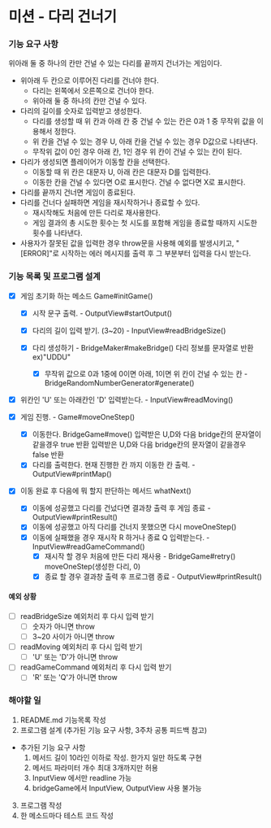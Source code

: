# 미션 - 다리 건너기

### 기능 요구 사항

위아래 둘 중 하나의 칸만 건널 수 있는 다리를 끝까지 건너가는 게임이다.

- 위아래 두 칸으로 이루어진 다리를 건너야 한다.
  - 다리는 왼쪽에서 오른쪽으로 건너야 한다.
  - 위아래 둘 중 하나의 칸만 건널 수 있다.
- 다리의 길이를 숫자로 입력받고 생성한다.
  - 다리를 생성할 때 위 칸과 아래 칸 중 건널 수 있는 칸은 0과 1 중 무작위 값을 이용해서 정한다.
  - 위 칸을 건널 수 있는 경우 U, 아래 칸을 건널 수 있는 경우 D값으로 나타낸다.
  - 무작위 값이 0인 경우 아래 칸, 1인 경우 위 칸이 건널 수 있는 칸이 된다.
- 다리가 생성되면 플레이어가 이동할 칸을 선택한다.
  - 이동할 때 위 칸은 대문자 U, 아래 칸은 대문자 D를 입력한다.
  - 이동한 칸을 건널 수 있다면 O로 표시한다. 건널 수 없다면 X로 표시한다.
- 다리를 끝까지 건너면 게임이 종료된다.
- 다리를 건너다 실패하면 게임을 재시작하거나 종료할 수 있다.
  - 재시작해도 처음에 만든 다리로 재사용한다.
  - 게임 결과의 총 시도한 횟수는 첫 시도를 포함해 게임을 종료할 때까지 시도한 횟수를 나타낸다.
- 사용자가 잘못된 값을 입력한 경우 throw문을 사용해 예외를 발생시키고, "[ERROR]"로 시작하는 에러 메시지를 출력 후 그 부분부터 입력을 다시 받는다.

### 기능 목록 및 프로그램 설계

- [x] 게임 초기화 하는 메소드 Game#initGame()

  - [x] 시작 문구 출력. - OutputView#startOutput()

  - [x] 다리의 길이 입력 받기. (3~20) - InputView#readBridgeSize()

  - [x] 다리 생성하기 - BridgeMaker#makeBridge()
        다리 정보를 문자열로 반환 ex)"UDDU"

    - [x] 무작위 값으로 0과 1중에 0이면 아래, 1이면 위 칸이 건널 수 있는 칸 - BridgeRandomNumberGenerator#generate()

- [x] 위칸인 'U' 또는 아래칸인 'D' 입력받는다. - InputView#readMoving()

- [x] 게임 진행. - Game#moveOneStep()

  - [x] 이동한다. BridgeGame#move()
        입력받은 U,D와 다음 bridge칸의 문자열이 같을경우 true 반환
        입력받은 U,D와 다음 bridge칸의 문자열이 같을경우 false 반환
  - [x] 다리를 출력한다. 현재 진행한 칸 까지 이동한 칸 출력. - OutputView#printMap()

- [x] 이동 완료 후 다음에 뭐 할지 판단하는 메서드 whatNext()

  - [x] 이동에 성공했고 다리를 건넜다면 결과창 출력 후 게임 종료 - OutputView#printResult()
  - [x] 이동에 성공했고 아직 다리를 건너지 못했으면 다시 moveOneStep()
  - [x] 이동에 실패했을 경우 재시작 R 하거나 종료 Q 입력받는다. - InputView#readGameCommand()
    - [x] 재시작 할 경우 처음에 만든 다리 재사용 - BridgeGame#retry()
          moveOneStep(생성한 다리, 0)
    - [x] 종료 할 경우 결과창 출력 후 프로그램 종료 - OutputView#printResult()

#### 예외 상황

- [ ] readBridgeSize 예외처리 후 다시 입력 받기
  - [ ] 숫자가 아니면 throw
  - [ ] 3~20 사이가 아니면 throw
- [ ] readMoving 예외처리 후 다시 입력 받기
  - [ ] 'U' 또는 'D'가 아니면 throw
- [ ] readGameCommand 예외처리 후 다시 입력 받기
  - [ ] 'R' 또는 'Q'가 아니면 throw

### 해야할 일

1. README.md 기능목록 작성
2. 프로그램 설계 (추가된 기능 요구 사항, 3주차 공통 피드백 참고)

- 추가된 기능 요구 사항
  1. 메서드 길이 10라인 이하로 작성. 한가지 일만 하도록 구현
  2. 메서드 파라미터 개수 최대 3개까지만 허용
  3. InputView 에서만 readline 가능
  4. bridgeGame에서 InputView, OutputView 사용 불가능

3. 프로그램 작성
4. 한 메소드마다 테스트 코드 작성
